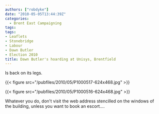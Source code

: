 ```yaml
---
authors: ["robdyke"]
date: "2010-05-05T13:44:39Z"
categories:
  - Brent East Campaigning
tags:
tags:
- Leaflets
- Stonebridge
- Labour
- Dawn Butler
- Election 2010
title: Dawn Butler's hoarding at Unisys, Brentfield
---
```

Is back on its legs.


{{< figure src="/pubfiles/2010/05/P1000517-624x468.jpg" >}}

{{< figure src="/pubfiles/2010/05/P1000516-624x468.jpg" >}}

Whatever you do, don't visit the web address stencilled on the windows of the building, unless you want to book an escort....